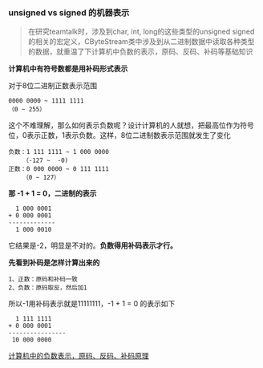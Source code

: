 ### unsigned vs signed 的机器表示

> 在研究teamtalk时，涉及到char, int, long的这些类型的unsigned signed的相关的宏定义，CByteStream类中涉及到从二进制数据中读取各种类型的数据，就重温了下计算机中负数的表示，原码、反码、补码等基础知识

**计算机中有符号数都是用补码形式表示** 

对于8位二进制正数表示范围

```
0000 0000 ~ 1111 1111
（0 ~ 255）
```

这个不难理解，那么如何表示负数呢？设计计算机的人就想，把最高位作为符号位，0表示正数，1表示负数。这样，8位二进制数表示范围就发生了变化

```
负数：1 111 1111 ~ 1 000 0000 
    （-127 ~  -0)
正数：0 000 0000 ~ 0 111 1111
    （0 ~ 127）
```

**那 -1 + 1 = 0，二进制的表示** 

```
  1 000 0001
+ 0 000 0001
-------------
  1 000 0010 
```

它结果是-2，明显是不对的。**负数得用补码表示才行。** 

**先看到补码是怎样计算出来的** 

```
1、正数：原码和补码一致
2、负数：原码取反，然后加1
```

所以-1用补码表示就是11111111，-1 + 1 = 0 的表示如下

```
  1 111 1111
+ 0 000 0001
----------------
 10 000 0000
```



[计算机中的负数表示，原码、反码、补码原理](http://www.01happy.com/computer-true-code-complement-code/) 